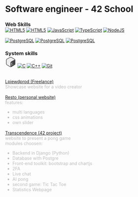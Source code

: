 <style style="display:none !important;">
	*, p{
		margin:0;
	}
	.indications
	{
		color: #bbb;
	}
	style
	{
		display: none !important;
		opacity: 0 !important;
	}
</style>
# Software engineer - 42 School


### Web Skills
<p align="left">
<a href="https://developer.mozilla.org/en-US/docs/Glossary/HTML5" target="_blank" rel="noreferrer"><img src="https://raw.githubusercontent.com/danielcranney/readme-generator/main/public/icons/skills/html5-colored.svg" width="36" height="36" alt="HTML5" /></a>
<a href="https://developer.mozilla.org/en-US/docs/Glossary/HTML5" target="_blank" rel="noreferrer"><img src="https://raw.githubusercontent.com/danielcranney/readme-generator/main/public/icons/skills/css3-colored.svg" width="36" height="36" alt="HTML5" /></a>
<a href="https://developer.mozilla.org/en-US/docs/Web/JavaScript" target="_blank" rel="noreferrer"><img src="https://raw.githubusercontent.com/danielcranney/readme-generator/main/public/icons/skills/javascript-colored.svg" width="36" height="36" alt="JavaScript" /></a>
<a href="https://www.typescriptlang.org/" target="_blank" rel="noreferrer"><img src="https://raw.githubusercontent.com/danielcranney/readme-generator/main/public/icons/skills/typescript-colored.svg" width="36" height="36" alt="TypeScript" /></a>
<a href="https://nodejs.org/en/" target="_blank" rel="noreferrer"><img src="https://raw.githubusercontent.com/danielcranney/readme-generator/main/public/icons/skills/nodejs-colored.svg" width="36" height="36" alt="NodeJS" /></a>
<br>
<br>
<a href="https://www.postgresql.org/" target="_blank" rel="noreferrer"><img src="https://raw.githubusercontent.com/danielcranney/readme-generator/main/public/icons/skills/mysql-colored.svg" width="36" height="36" alt="PostgreSQL" /></a>
<a href="https://www.postgresql.org/" target="_blank" rel="noreferrer"><img src="https://raw.githubusercontent.com/danielcranney/readme-generator/main/public/icons/skills/postgresql-colored.svg" width="36" height="36" alt="PostgreSQL" /></a>
<a href="https://www.postgresql.org/" target="_blank" rel="noreferrer"><img src="https://raw.githubusercontent.com/danielcranney/readme-generator/main/public/icons/skills/mongodb-colored.svg" width="36" height="36" alt="PostgreSQL" /></a>


### System skills
<a href="https://devdocs.io/bash/" target="_blank" rel="noreferrer"><img src="./icons8-bash.svg" width="36" height="36" alt="Bash" /></a>
<a href="https://docs.microsoft.com/en-us/cpp/?view=msvc-170" target="_blank" rel="noreferrer"><img src="https://raw.githubusercontent.com/danielcranney/readme-generator/main/public/icons/skills/c-colored.svg" width="36" height="36" alt="C" /></a>
<a href="https://docs.microsoft.com/en-us/cpp/?view=msvc-170" target="_blank" rel="noreferrer"><img src="https://raw.githubusercontent.com/danielcranney/readme-generator/main/public/icons/skills/cplusplus-colored.svg" width="36" height="36" alt="C++" /></a>
<a href="https://git-scm.com/" target="_blank" rel="noreferrer"><img src="https://raw.githubusercontent.com/danielcranney/readme-generator/main/public/icons/skills/git-colored.svg" width="36" height="36" alt="Git" /></a>

<br>
<br>
<a href="#">Lpiewdprod (Freelance)</a>
<p class="indications">Showcase website for a video creator</p>

<br>
<a href="#">Resto (personal website)</a>
<p class="indications">features:</p>
<ul class="indications">
	<li>multi languages</li>
	<li>css animations</li>
	<li>own slider</li>
</ul>

<br>
<a href="#">Transcendence (42 project)</a>
<p class="indications">website to present a pong game<br>modules choosen:</p>
<ul class="indications">
	<li>Backend in Django (Python)</li>
	<li>Database with Postgre</li>
	<li>Front-end toolkit: bootstrap and chartjs</li>
	<li>2FA</li>
	<li>Live chat</li>
	<li>AI pong</li>
	<li>second game: Tic Tac Toe</li>
	<li>Statistics Webpage</li>
</ul>


### 
